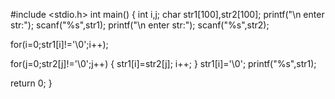 #include <stdio.h>
int main() 
{
    int i,j;
  char str1[100],str2[100];
  printf("\n enter str:");
  scanf("%s",str1);
  printf("\n enter str:");
  scanf("%s",str2);

   for(i=0;str1[i]!='\0';i++);

   for(j=0;str2[j]!='\0';j++)
   {
     str1[i]=str2[j];
     i++;
   }
    str1[i]='\0';
  printf("%s",str1);


  return 0;
}
